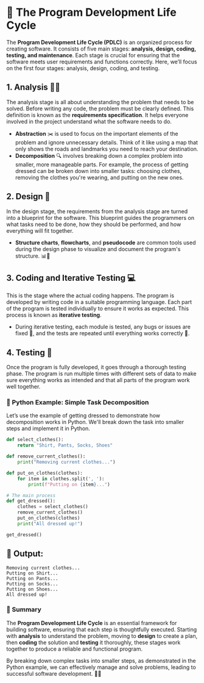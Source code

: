 # 🎯 The Program Development Life Cycle

The **Program Development Life Cycle (PDLC)** is an organized process for creating software. It consists of five main stages: **analysis, design, coding, testing, and maintenance**. Each stage is crucial for ensuring that the software meets user requirements and functions correctly. Here, we’ll focus on the first four stages: analysis, design, coding, and testing.

## 1. Analysis 🕵️‍♂️
The analysis stage is all about understanding the problem that needs to be solved. Before writing any code, the problem must be clearly defined. This definition is known as the **requirements specification**. It helps everyone involved in the project understand what the software needs to do.

- **Abstraction** ✂️ is used to focus on the important elements of the problem and ignore unnecessary details. Think of it like using a map that only shows the roads and landmarks you need to reach your destination.
- **Decomposition** 🔍 involves breaking down a complex problem into smaller, more manageable parts. For example, the process of getting dressed can be broken down into smaller tasks: choosing clothes, removing the clothes you're wearing, and putting on the new ones.

## 2. Design 🎨
In the design stage, the requirements from the analysis stage are turned into a blueprint for the software. This blueprint guides the programmers on what tasks need to be done, how they should be performed, and how everything will fit together.

- **Structure charts**, **flowcharts**, and **pseudocode** are common tools used during the design phase to visualize and document the program's structure. 📊📝

## 3. Coding and Iterative Testing 💻
This is the stage where the actual coding happens. The program is developed by writing code in a suitable programming language. Each part of the program is tested individually to ensure it works as expected. This process is known as **iterative testing**.

- During iterative testing, each module is tested, any bugs or issues are fixed 🐛, and the tests are repeated until everything works correctly 🔁.

## 4. Testing 🧪
Once the program is fully developed, it goes through a thorough testing phase. The program is run multiple times with different sets of data to make sure everything works as intended and that all parts of the program work well together.

### 🐍 Python Example: Simple Task Decomposition

Let’s use the example of getting dressed to demonstrate how decomposition works in Python. We'll break down the task into smaller steps and implement it in Python.

```python
def select_clothes():
    return "Shirt, Pants, Socks, Shoes"

def remove_current_clothes():
    print("Removing current clothes...")

def put_on_clothes(clothes):
    for item in clothes.split(', '):
        print(f"Putting on {item}...")

# The main process
def get_dressed():
    clothes = select_clothes()
    remove_current_clothes()
    put_on_clothes(clothes)
    print("All dressed up!")

get_dressed()
```

## 🎉 Output:
```plaintext
Removing current clothes...
Putting on Shirt...
Putting on Pants...
Putting on Socks...
Putting on Shoes...
All dressed up!
```

### 🌟 Summary

The **Program Development Life Cycle** is an essential framework for building software, ensuring that each step is thoughtfully executed. Starting with **analysis** to understand the problem, moving to **design** to create a plan, then **coding** the solution and **testing** it thoroughly, these stages work together to produce a reliable and functional program.

By breaking down complex tasks into smaller steps, as demonstrated in the Python example, we can effectively manage and solve problems, leading to successful software development. 🚀✨
